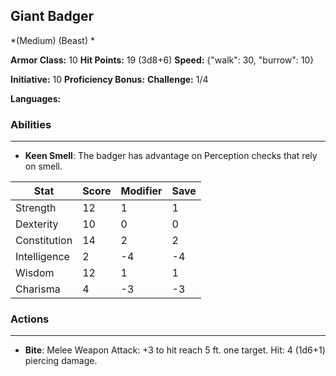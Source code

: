 ## Giant Badger
*(Medium) (Beast) *

**Armor Class:** 10
**Hit Points:** 19 (3d8+6)
**Speed:** {"walk": 30, "burrow": 10}

**Initiative:** 10
**Proficiency Bonus:**
**Challenge:** 1/4

**Languages:** 

### Abilities
 --- 
- **Keen Smell**: The badger has advantage on Perception checks that rely on smell.



| Stat | Score | Modifier | Save |
| ---- | ---- | ---- | ---- |
| Strength | 12 | 1 | 1 |
| Dexterity | 10 | 0 | 0 |
| Constitution | 14 | 2 | 2 |
| Intelligence | 2 | -4 | -4 |
| Wisdom | 12 | 1 | 1 |
| Charisma | 4 | -3 | -3 |

### Actions
 --- 
- **Bite**: Melee Weapon Attack: +3 to hit  reach 5 ft.  one target. Hit: 4 (1d6+1) piercing damage.

